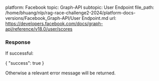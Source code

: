 platform: Facebook
topic: Graph-API
subtopic: User Endpoint
file_path: /home/bhuang/nlp/rag-race-challenge2-2024/platform-docs-versions/Facebook_Graph-API/User Endpoint.md
url: https://developers.facebook.com/docs/graph-api/reference/v18.0/user/scores

### Response

If successful:

{
  "success": true
}

Otherwise a relevant error message will be returned.